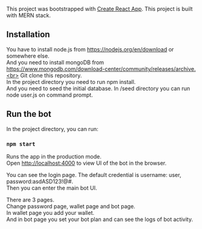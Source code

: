 This project was bootstrapped with [Create React App](https://github.com/facebook/create-react-app).
This project is built with MERN stack.

## Installation

You have to install node.js from https://nodejs.org/en/download or somewhere else.<br>
And you need to install mongoDB from https://www.mongodb.com/download-center/community/releases/archive.<br>
Git clone this repository. <br>
In the project directory you need to run npm install.<br>
And you need to seed the initial database.
In /seed directory you can run node user.js on command prompt.

## Run the bot

In the project directory, you can run:

### `npm start`

Runs the app in the production mode.<br>
Open [http://localhost:4000](http://localhost:4000) to view UI of the bot in the browser.

You can see the login page. The default credential is username: user, password:asdASD123!@#.<br>
Then you can enter the main bot UI.<br>

There are 3 pages.<br>
Change password page, wallet page and bot page.<br>
In wallet page you add your wallet.<br>
And in bot page you set your bot plan and can see the logs of bot activity.

